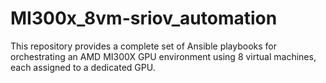 # MI300x_8vm-sriov_automation
This repository provides a complete set of Ansible playbooks for orchestrating an AMD MI300X GPU environment using 8 virtual machines, each assigned to a dedicated GPU. 
